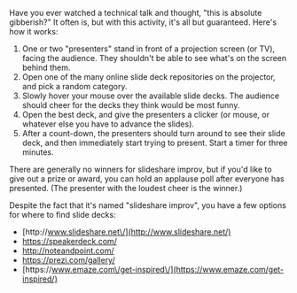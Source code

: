 Have you ever watched a technical talk and thought, "this is absolute gibberish?" It often is, but with this activity, it's all but guaranteed. Here's how it works:

1. One or two "presenters" stand in front of a projection screen \(or TV\), facing the audience. They shouldn't be able to see what's on the screen behind them.
2. Open one of the many online slide deck repositories on the projector, and pick a random category.
3. Slowly hover your mouse over the available slide decks. The audience should cheer for the decks they think would be most funny.
4. Open the best deck, and give the presenters a clicker \(or mouse, or whatever else you have to advance the slides\).
5. After a count-down, the presenters should turn around to see their slide deck, and then immediately start trying to present.  Start a timer for three minutes. 

There are generally no winners for slideshare improv, but if you'd like to give out a prize or award, you can hold an applause poll after everyone has presented. \(The presenter with the loudest cheer is the winner.\)

Despite the fact that it's named "slideshare improv", you have a few options for where to find slide decks:

* [http:\/\/www.slideshare.net\/](http://www.slideshare.net/)
* [https:\/\/speakerdeck.com\/](https://speakerdeck.com/)
* [http:\/\/noteandpoint.com\/](http://noteandpoint.com/)
* [https:\/\/prezi.com\/gallery\/](https://prezi.com/gallery/)
* [https:\/\/www.emaze.com\/get-inspired\/](https://www.emaze.com/get-inspired/)

